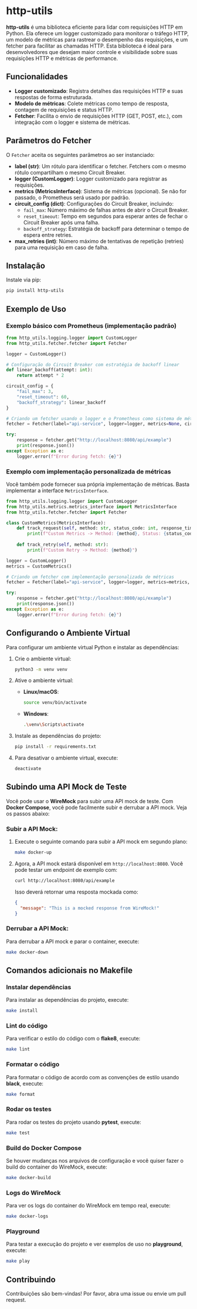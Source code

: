 
# http-utils

**http-utils** é uma biblioteca eficiente para lidar com requisições HTTP em Python. Ela oferece um logger customizado para monitorar o tráfego HTTP, um modelo de métricas para rastrear o desempenho das requisições, e um fetcher para facilitar as chamadas HTTP. Esta biblioteca é ideal para desenvolvedores que desejam maior controle e visibilidade sobre suas requisições HTTP e métricas de performance.

## Funcionalidades

- **Logger customizado**: Registra detalhes das requisições HTTP e suas respostas de forma estruturada.
- **Modelo de métricas**: Colete métricas como tempo de resposta, contagem de requisições e status HTTP.
- **Fetcher**: Facilita o envio de requisições HTTP (GET, POST, etc.), com integração com o logger e sistema de métricas.

## Parâmetros do Fetcher

O `Fetcher` aceita os seguintes parâmetros ao ser instanciado:

- **label (str)**: Um rótulo para identificar o fetcher. Fetchers com o mesmo rótulo compartilham o mesmo Circuit Breaker.
- **logger (CustomLogger)**: Logger customizado para registrar as requisições.
- **metrics (MetricsInterface)**: Sistema de métricas (opcional). Se não for passado, o Prometheus será usado por padrão.
- **circuit_config (dict)**: Configurações do Circuit Breaker, incluindo:
  - `fail_max`: Número máximo de falhas antes de abrir o Circuit Breaker.
  - `reset_timeout`: Tempo em segundos para esperar antes de fechar o Circuit Breaker após uma falha.
  - `backoff_strategy`: Estratégia de backoff para determinar o tempo de espera entre retries.
- **max_retries (int)**: Número máximo de tentativas de repetição (retries) para uma requisição em caso de falha.

## Instalação

Instale via pip:

```bash
pip install http-utils
```

## Exemplo de Uso

### Exemplo básico com Prometheus (implementação padrão)

```python
from http_utils.logging.logger import CustomLogger
from http_utils.fetcher.fetcher import Fetcher

logger = CustomLogger()

# Configuração do Circuit Breaker com estratégia de backoff linear
def linear_backoff(attempt: int):
    return attempt * 2

circuit_config = {
    "fail_max": 3,
    "reset_timeout": 60,
    "backoff_strategy": linear_backoff
}

# Criando um fetcher usando o logger e o Prometheus como sistema de métricas padrão
fetcher = Fetcher(label="api-service", logger=logger, metrics=None, circuit_config=circuit_config, max_retries=5)

try:
    response = fetcher.get("http://localhost:8080/api/example")
    print(response.json())
except Exception as e:
    logger.error(f"Error during fetch: {e}")
```

### Exemplo com implementação personalizada de métricas

Você também pode fornecer sua própria implementação de métricas. Basta implementar a interface `MetricsInterface`.

```python
from http_utils.logging.logger import CustomLogger
from http_utils.metrics.metrics_interface import MetricsInterface
from http_utils.fetcher.fetcher import Fetcher

class CustomMetrics(MetricsInterface):
    def track_request(self, method: str, status_code: int, response_time: float):
        print(f"Custom Metrics -> Method: {method}, Status: {status_code}, Time: {response_time:.2f}s")
    
    def track_retry(self, method: str):
        print(f"Custom Retry -> Method: {method}")

logger = CustomLogger()
metrics = CustomMetrics()

# Criando um fetcher com implementação personalizada de métricas
fetcher = Fetcher(label="api-service", logger=logger, metrics=metrics, max_retries=3)

try:
    response = fetcher.get("http://localhost:8080/api/example")
    print(response.json())
except Exception as e:
    logger.error(f"Error during fetch: {e}")
```

## Configurando o Ambiente Virtual

Para configurar um ambiente virtual Python e instalar as dependências:

1. Crie o ambiente virtual:

   ```bash
   python3 -m venv venv
   ```

2. Ative o ambiente virtual:

   - **Linux/macOS**:
     ```bash
     source venv/bin/activate
     ```
   - **Windows**:
     ```bash
     .\venv\Scripts\activate
     ```

3. Instale as dependências do projeto:

   ```bash
   pip install -r requirements.txt
   ```

4. Para desativar o ambiente virtual, execute:

   ```bash
   deactivate
   ```

## Subindo uma API Mock de Teste

Você pode usar o **WireMock** para subir uma API mock de teste. Com **Docker Compose**, você pode facilmente subir e derrubar a API mock. Veja os passos abaixo:

### Subir a API Mock:

1. Execute o seguinte comando para subir a API mock em segundo plano:

   ```bash
   make docker-up
   ```

2. Agora, a API mock estará disponível em `http://localhost:8080`. Você pode testar um endpoint de exemplo com:

   ```bash
   curl http://localhost:8080/api/example
   ```

   Isso deverá retornar uma resposta mockada como:

   ```json
   {
     "message": "This is a mocked response from WireMock!"
   }
   ```

### Derrubar a API Mock:

Para derrubar a API mock e parar o container, execute:

```bash
make docker-down
```

## Comandos adicionais no Makefile

### Instalar dependências

Para instalar as dependências do projeto, execute:

```bash
make install
```

### Lint do código

Para verificar o estilo do código com o **flake8**, execute:

```bash
make lint
```

### Formatar o código

Para formatar o código de acordo com as convenções de estilo usando **black**, execute:

```bash
make format
```

### Rodar os testes

Para rodar os testes do projeto usando **pytest**, execute:

```bash
make test
```

### Build do Docker Compose

Se houver mudanças nos arquivos de configuração e você quiser fazer o build do container do WireMock, execute:

```bash
make docker-build
```

### Logs do WireMock

Para ver os logs do container do WireMock em tempo real, execute:

```bash
make docker-logs
```

### Playground

Para testar a execução do projeto e ver exemplos de uso no **playground**, execute:

```bash
make play
```

## Contribuindo

Contribuições são bem-vindas! Por favor, abra uma issue ou envie um pull request.